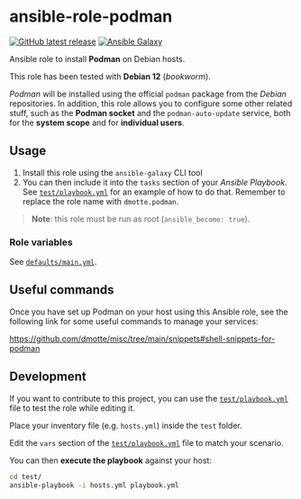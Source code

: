 # ansible-role-podman

[![GitHub latest release](https://img.shields.io/github/v/release/dmotte/ansible-role-podman?logo=github&style=flat-square)](https://github.com/dmotte/ansible-role-podman/actions)
[![Ansible Galaxy](https://img.shields.io/badge/galaxy-dmotte.podman-blueviolet?logo=ansible&style=flat-square)](https://galaxy.ansible.com/dmotte/podman)

Ansible role to install **Podman** on Debian hosts.

This role has been tested with **Debian 12** (_bookworm_).

_Podman_ will be installed using the official `podman` package from the _Debian_ repositories. In addition, this role allows you to configure some other related stuff, such as the **Podman socket** and the `podman-auto-update` service, both for the **system scope** and for **individual users**.

## Usage

1. Install this role using the `ansible-galaxy` CLI tool
2. You can then include it into the `tasks` section of your _Ansible Playbook_. See [`test/playbook.yml`](test/playbook.yml) for an example of how to do that. Remember to replace the role name with `dmotte.podman`.

> **Note**: this role must be run as root (`ansible_become: true`).

### Role variables

See [`defaults/main.yml`](defaults/main.yml).

## Useful commands

Once you have set up Podman on your host using this Ansible role, see the following link for some useful commands to manage your services:

https://github.com/dmotte/misc/tree/main/snippets#shell-snippets-for-podman

## Development

If you want to contribute to this project, you can use the [`test/playbook.yml`](test/playbook.yml) file to test the role while editing it.

Place your inventory file (e.g. `hosts.yml`) inside the `test` folder.

Edit the `vars` section of the [`test/playbook.yml`](test/playbook.yml) file to match your scenario.

You can then **execute the playbook** against your host:

```bash
cd test/
ansible-playbook -i hosts.yml playbook.yml
```
